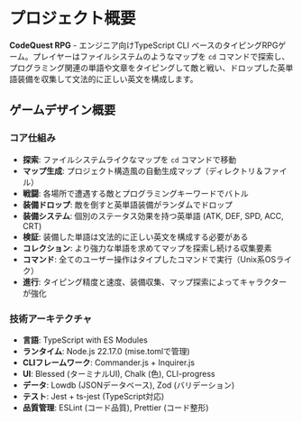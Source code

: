 # プロジェクト概要

**CodeQuest RPG** - エンジニア向けTypeScript CLI ベースのタイピングRPGゲーム。プレイヤーはファイルシステムのようなマップを `cd` コマンドで探索し、プログラミング関連の単語や文章をタイピングして敵と戦い、ドロップした英単語装備を収集して文法的に正しい英文を構成します。

## ゲームデザイン概要

### コア仕組み
- **探索**: ファイルシステムライクなマップを `cd` コマンドで移動
- **マップ生成**: プロジェクト構造風の自動生成マップ（ディレクトリ＆ファイル）
- **戦闘**: 各場所で遭遇する敵とプログラミングキーワードでバトル
- **装備ドロップ**: 敵を倒すと英単語装備がランダムでドロップ
- **装備システム**: 個別のステータス効果を持つ英単語 (ATK, DEF, SPD, ACC, CRT)
- **検証**: 装備した単語は文法的に正しい英文を構成する必要がある
- **コレクション**: より強力な単語を求めてマップを探索し続ける収集要素
- **コマンド**: 全てのユーザー操作はタイプしたコマンドで実行（Unix系OSライク）
- **進行**: タイピング精度と速度、装備収集、マップ探索によってキャラクターが強化

### 技術アーキテクチャ
- **言語**: TypeScript with ES Modules
- **ランタイム**: Node.js 22.17.0 (mise.tomlで管理)
- **CLIフレームワーク**: Commander.js + Inquirer.js
- **UI**: Blessed (ターミナルUI), Chalk (色), CLI-progress
- **データ**: Lowdb (JSONデータベース), Zod (バリデーション)
- **テスト**: Jest + ts-jest (TypeScript対応)
- **品質管理**: ESLint (コード品質), Prettier (コード整形)